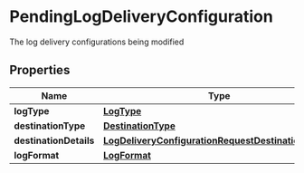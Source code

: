 

# PendingLogDeliveryConfiguration

The log delivery configurations being modified 

## Properties

| Name | Type | Description | Notes |
|------------ | ------------- | ------------- | -------------|
|**logType** | [**LogType**](LogType.md) |  |  [optional] |
|**destinationType** | [**DestinationType**](DestinationType.md) |  |  [optional] |
|**destinationDetails** | [**LogDeliveryConfigurationRequestDestinationDetails**](LogDeliveryConfigurationRequestDestinationDetails.md) |  |  [optional] |
|**logFormat** | [**LogFormat**](LogFormat.md) |  |  [optional] |



